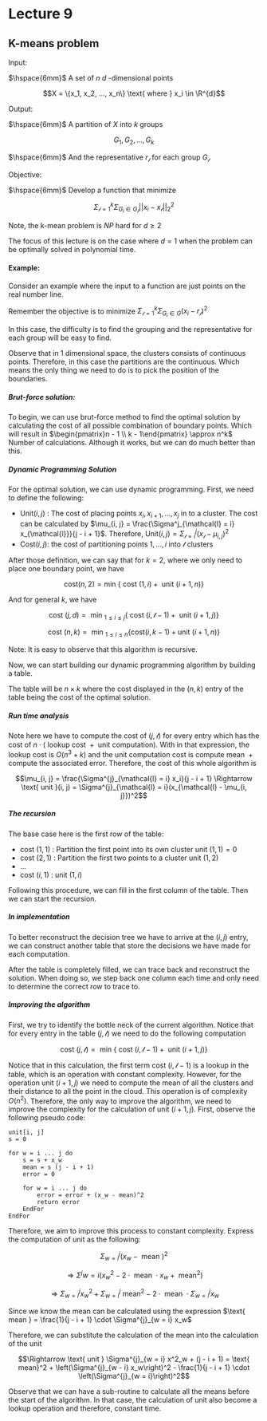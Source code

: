 # Lecture 9 

## K-means problem

Input: 

$\hspace{6mm}$ A set of $n$ $d$ -dimensional points 

$$X = \{x_1, x_2, …, x_n\} \text{ where } x_i \in \R^{d}$$

Output: 

$\hspace{6mm}$ A partition of $X$ into $k$ groups 

$$G_1, G_2, …, G_k$$

$\hspace{6mm}$ And the representative $r_{\mathcal{l}}$ for each group $G_{\mathcal{l}}$

Objective: 

$\hspace{6mm}$ Develop a function that minimize 

$$\Sigma^{k}_{\mathcal{l} = 1} \Sigma_{G_i \in G_{\mathcal{l}}} ||x_i - x_{\mathcal{l}}||^{2}_{2}$$

Note, the k-mean problem is $NP$ hard for $d \ge 2$

The focus of this lecture is on the case where $d = 1$ when the problem can be optimally solved in polynomial time.

#### Example:

Consider an example where the input to a function are just points on the real number line.

Remember the objective is to minimize $\Sigma^{k}_{\mathcal{l} = 1} \Sigma_{G_i \in G} (x_i - r_{\mathcal{l}})^2$

In this case, the difficulty is to find the grouping and the representative for each group will be easy to find.

Observe that in $1$ dimensional space, the clusters consists of continuous points. Therefore, in this case the partitions are the continuous. Which means the only thing we need to do is to pick the position of the boundaries.

##### Brut-force solution:

To begin, we can use brut-force method to find the optimal solution by calculating the cost of all possible combination of boundary points. Which will result in $\begin{pmatrix}n - 1 \\ k - 1\end{pmatrix} \approx n^k$ Number of calculations. Although it works, but we can do much better than this.

##### Dynamic Programming Solution

For the optimal solution, we can use dynamic programming. First, we need to define the following:

* $\text{Unit}(i, j)$ : The cost of placing points $x_i, x_{i + 1}, ..., x_j$ in to a cluster. The cost can be calculated by $\mu_{i, j} = \frac{\Sigma^j_{\mathcal{l} = i} x_{\mathcal{l}}}{j - i + 1}$. Therefore, $\text{Unit}(i, j) = \Sigma^{j}_{\mathcal{l} = i} (x_{\mathcal{l}} - \mu_{i, j})^2$
* $\text{Cost}(i, j)$: the cost of partitioning points $1, ..., i$ into $\mathcal{l}$ clusters

After those definition, we can say that for $k = 2$, where we only need to place one boundary point, we have

$$\text{cost}(n, 2) = \text{min }\{\text{ cost }(1, i) + \text{ unit }(i + 1, n)\}$$

And for general $k$, we have

$$\text{cost }(j, d) = \text{ min }_{1 \le i \le j} \{\text{ cost }(i, \mathcal{l} - 1) + \text{ unit } (i + 1, j)\}$$

$$\text{ cost } (n, k) = \text{ min }_{1 \le i \le n} \{\text{cost}(i, k - 1) + \text{unit }(i + 1, n)\}$$

Note: It is easy to observe that this algorithm is recursive.

Now, we can start building our dynamic programming algorithm by building a table.

The table will be $n \times k$ where the cost displayed in the $(n, k)$ entry of the table being the cost of the optimal solution.

##### Run time analysis

Note here we have to compute the cost of $(j, \mathcal{l})$ for every entry which has the cost of $n \cdot (\text{ lookup cost } + \text{ unit computation})$. With in that expression, the lookup cost is $O(n^3 + k)$ and the unit computation cost is $\text{ compute mean } + \text{ compute the associated error}$. Therefore, the cost of this whole algorithm is 

$$\mu_{i, j} = \frac{\Sigma^{j}_{\mathcal{l} = i} x_i}{j - i + 1} \Rightarrow \text{ unit }(i, j) = \Sigma^{j}_{\mathcal{l} = i}(x_{\mathcal{l} - \mu_{i, j}})^2$$

##### The recursion

The base case here is the first row of the table:

* $\text{cost }(1, 1)$ : Partition the first point into its own cluster $\text{ unit }(1, 1) = 0$
* $\text{cost }(2, 1)$ : Partition the first two points to a cluster $\text{unit }(1, 2)$
* $\dots$
* $\text{cost } (i, 1)$ : $\text{unit }(1, i)$

Following this procedure, we can fill in the first column of the table. Then we can start the recursion.

##### In implementation

To better reconstruct the decision tree we have to arrive at the $(i, j)$ entry, we can construct another table that store the decisions we have made for each computation. 

After the table is completely filled, we can trace back and reconstruct the solution. When doing so, we step back one column each time and only need to determine the correct row to trace to.

##### Improving the algorithm

First, we try to identify the bottle neck of the current algorithm. Notice that for every entry in the table $(j, \mathcal{l})$ we need to do the following computation

$$\text{cost }(j, \mathcal{l}) = \text{ min } \{\text{ cost } (i, \mathcal{l} - 1) + \text{ unit }(i + 1, j)\}$$

Notice that in this calculation, the first term $\text{ cost } (i, \mathcal{l} - 1)$ is a lookup in the table, which is an operation with constant complexity. However, for the operation $\text{ unit } (i + 1, j)$ we need to compute the mean of all the clusters and their distance to all the point in the cloud. This operation is of complexity $O(n^2)$. Therefore, the only way to improve the algorithm, we need to improve the complexity for the calculation of $\text{ unit }(i + 1, j)$. First, observe the following pseudo code:

	unit[i, j]
	s = 0
	
	for w = i ... j do
		s = s + x_w
		mean = s (j - i + 1)
		error = 0
		
		for w = i ... j do
			error = error + (x_w - mean)^2
			return error
		EndFor
	EndFor
	
Therefore, we aim to improve this process to constant complexity. Express the computation of unit as the following:

$$\Sigma^{j}_{w = i} (x_w - \text{ mean })^2$$

$$\Rightarrow \Sigma^{j}{w = i} (x^2_w - 2 \cdot \text{ mean } \cdot x_w + \text{ mean}^2)$$

$$\Rightarrow \Sigma^{j}_{w = i} x^2_w + \Sigma^{j}_{w = i} \text{ mean}^2 - 2 \cdot \text{ mean } \cdot \Sigma^{j}_{w = i} x_w$$

Since we know the mean can be calculated using the expression $\text{ mean } = \frac{1}{j - i + 1} \cdot \Sigma^{j}_{w = i} x_w$

Therefore, we can substitute the calculation of the mean into the calculation of the unit

$$\Rightarrow \text{ unit } \Sigma^{j}_{w = i} x^2_w + (j - i + 1) = \text{ mean}^2 + \left(\Sigma^{j}_{w - i} x_w\right)^2 - \frac{1}{j - i + 1} \cdot \left(\Sigma^{j}_{w = i}\right)^2$$

Observe that we can have a sub-routine to calculate all the means before the start of the algorithm. In that case, the calculation of unit also become a lookup operation and therefore, constant time.